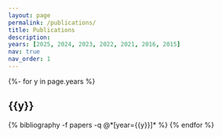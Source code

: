 ```yaml
---
layout: page
permalink: /publications/
title: Publications
description: 
years: [2025, 2024, 2023, 2022, 2021, 2016, 2015]
nav: true
nav_order: 1
---
```

<!-- _pages/publications.md -->
<div class="publications">

{%- for y in page.years %}
  <h2 class="year">{{y}}</h2>
  {% bibliography -f papers -q @*[year={{y}}]* %}
{% endfor %}

</div>
